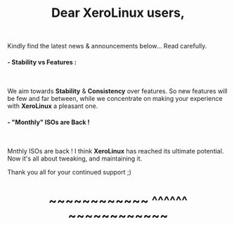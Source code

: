 # <center>Dear XeroLinux users,</center>
<br />

Kindly find the latest news &amp; announcements below… Read carefully.

#### - Stability vs Features :
<br />

We aim towards **Stability** & **Consistency** over features. So new features will be few and far between, while we concentrate on making your experience with **XeroLinux** a pleasant one.

#### - "Monthly" ISOs are Back !
<br />

Mnthly ISOs are back ! I think **XeroLinux** has reached its ultimate potential. Now it's all about tweaking, and maintaining it.

Thank you all for your continued support ;)

# <center>~~~~~~~~~~~~ ^^^^^^ ~~~~~~~~~~~~</center>

